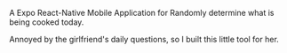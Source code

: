 A Expo React-Native Mobile Application for Randomly determine what is being cooked today.

Annoyed by the girlfriend's daily questions, so I built this little tool for her.
